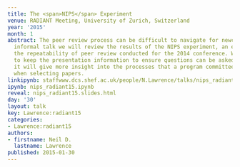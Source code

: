 ```yaml
---
title: The <span>NIPS</span> Experiment
venue: RADIANT Meeting, University of Zurich, Switzerland
year: '2015'
month: 1
abstract: The peer review process can be difficult to navigate for newcomers. In this
  informal talk we will review the results of the NIPS experiment, an experiment on
  the repeatability of peer review conducted for the 2014 conference. We will try
  to keep the presentation information to ensure questions can be asked. With luck
  it will give more insight into the processes that a program committee goes through
  when selecting papers.
linkipynb: staffwww.dcs.shef.ac.uk/people/N.Lawrence/talks/nips_radiant15.ipynb
ipynb: nips_radiant15.ipynb
reveal: nips_radiant15.slides.html
day: '30'
layout: talk
key: Lawrence:radiant15
categories:
- Lawrence:radiant15
authors:
- firstname: Neil D.
  lastname: Lawrence
published: 2015-01-30
---
```

